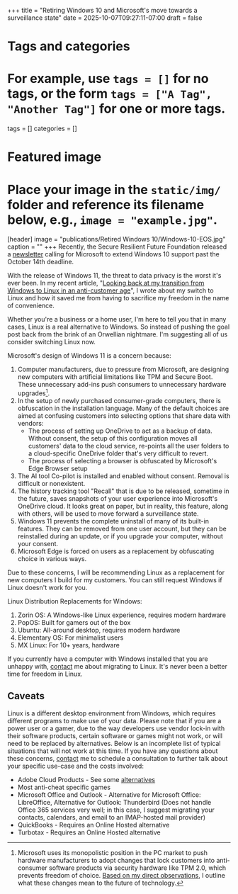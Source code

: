 +++
title = "Retiring Windows 10 and Microsoft's move towards a surveillance state"
date = 2025-10-07T09:27:11-07:00
draft = false

# Tags and categories
# For example, use `tags = []` for no tags, or the form `tags = ["A Tag", "Another Tag"]` for one or more tags.
tags = []
categories = []

# Featured image
# Place your image in the `static/img/` folder and reference its filename below, e.g., `image = "example.jpg"`.
[header]
image = "publications/Retired Windows 10/Windows-10-EOS.jpg"
caption = ""
+++
Recently, the Secure Resilient Future Foundation released a [newsletter](https://fighttorepair.substack.com/p/the-windows-10-zombie-apocalypse) calling for Microsoft to extend Windows 10 support past the October 14th deadline.

With the release of Windows 11, the threat to data privacy is the worst it's ever been. In my recent article, "[Looking back at my transition from Windows to Linux in an anti-customer age](https://www.scottrlarson.com/publications/publication-looking-back-windows-to-linux/)", I wrote about my switch to Linux and how it saved me from having to sacrifice my freedom in the name of convenience.

Whether you're a business or a home user, I'm here to tell you that in many cases, Linux is a real alternative to Windows. So instead of pushing the goal post back from the brink of an Orwellian nightmare. I'm suggesting all of us consider switching Linux now.

Microsoft's design of Windows 11 is a concern because:

1. Computer manufacturers, due to pressure from Microsoft, are designing new computers with artificial limitations like TPM and Secure Boot. These unnecessary add-ins push consumers to unnecessary hardware upgrades[^1].
2. In the setup of newly purchased consumer-grade computers, there is obfuscation in the installation language. Many of the default choices are aimed at confusing customers into selecting options that share data with vendors:
	- The process of setting up OneDrive to act as a backup of data. Without consent, the setup of this configuration moves all customers' data to the cloud service, re-points all the user folders to a cloud-specific OneDrive folder that's very difficult to revert.
	- The process of selecting a browser is obfuscated by Microsoft's Edge Browser setup
3. The AI tool Co-pilot is installed and enabled without consent. Removal is difficult or nonexistent.
4. The history tracking tool "Recall" that is due to be released, sometime in the future, saves snapshots of your user experience into Microsoft's OneDrive cloud. It looks great on paper, but in reality, this feature, along with others, will be used to move forward a surveillance state.
5. Windows 11 prevents the complete uninstall of many of its built-in features. They can be removed from one user account, but they can be reinstalled during an update, or if you upgrade your computer, without your consent.
6. Microsoft Edge is forced on users as a replacement by obfuscating choice in various ways.   

Due to these concerns, I will be recommending Linux as a replacement for new computers I build for my customers. You can still request Windows if Linux doesn't work for you.

Linux Distribution Replacements for Windows:

1. Zorin OS: A Windows-like Linux experience, requires modern hardware
2. PopOS: Built for gamers out of the box
3. Ubuntu: All-around desktop, requires modern hardware
4. Elementary OS: For minimalist users
5. MX Linux: For 10+ years, hardware

If you currently have a computer with Windows installed that you are unhappy with, [contact](/#contact) me about migrating to Linux. It's never been a better time for freedom in Linux.

## Caveats
Linux is a different desktop environment from Windows, which requires different programs to make use of your data.  Please note that if you are a power user or a gamer, due to the way developers use vendor lock-in with their software products, certain software or games might not work, or will need to be replaced by alternatives. Below is an incomplete list of typical situations that will not work at this time. If you have any questions about these concerns, [contact](/#contact) me to schedule a consultation to further talk about your specific use-case and the costs involved:

- Adobe Cloud Products - See some [alternatives](https://itsfoss.com/adobe-alternatives-linux/)
- Most anti-cheat specific games
- Microsoft Office and Outlook - Alternative for Microsoft Office: LibreOffice, Alternative for Outlook: Thunderbird (Does not handle Office 365 services very well; in this case, I suggest migrating your contacts, calendars, and email to an IMAP-hosted mail provider)
- QuickBooks - Requires an Online Hosted alternative
- Turbotax - Requires an Online Hosted alternative

[^1]: Microsoft uses its monopolistic position in the PC market to push hardware manufacturers to adopt changes that lock customers into anti-consumer software products via security hardware like TPM 2.0, which prevents freedom of choice. [Based on my direct observations](https://www.scottrlarson.com/updates/update-deceptive-design-recent-computers-laptops/), I outline what these changes mean to the future of technology.